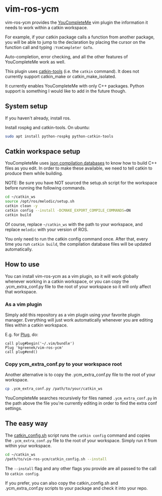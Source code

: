 # vim-ros-ycm

vim-ros-ycm provides the [YouCompleteMe](https://github.com/ycm-core/YouCompleteMe) vim plugin the
information it needs to work within a catkin workspace.

For example, if your catkin package calls a function from another package, you will be able to jump
to the declaration by placing the cursor on the function call and typing `:YcmCompleter GoTo`.

Auto-completion, error checking, and all the other features of YouCompleteMe work as well.

This plugin uses [catkin-tools](https://catkin-tools.readthedocs.io/en/latest/) (i.e. the `catkin`
command). It does not currently support catkin_make or catkin_make_isolated.

It currently enables YouCompleteMe with only C++ packages. Python support is something I would like
to add in the future though.

## System setup

If you haven't already, install ros.

Install rospkg and catkin-tools. On ubuntu:

```bash
sudo apt install python-rospkg python-catkin-tools
```

## Catkin workspace setup

YouCompleteMe uses
[json compilation databases](https://clang.llvm.org/docs/JSONCompilationDatabase.html) to know how
to build C++ files as you edit. In order to make these available, we need to tell catkin to produce
them while building.

NOTE: Be sure you have NOT sourced the setup.sh script for the workspace before running the
following commands.

```bash
cd ~/catkin_ws
source /opt/ros/melodic/setup.sh
catkin clean -y
catkin config --install -DCMAKE_EXPORT_COMPILE_COMMANDS=ON
catkin build
```

Of course, replace `~/catkin_ws` with the path to your workspace, and replace `melodic` with your
version of ROS.

You only need to run the catkin config command once. After that, every time you run `catkin build`,
the compilation database files will be updated automatically.

## How to use

You can install vim-ros-ycm as a vim plugin, so it will work globally whenever working in a catkin
workspace, or you can copy the .ycm_extra_conf.py file to the root of your workspace so it will only
affect that workspace.

### As a vim plugin

Simply add this repository as a vim plugin using your favorite plugin manager. Everything will just
work automatically whenever you are editing files within a catkin workspace.

E.g. for [Plug](https://github.com/junegunn/vim-plug), do:

```
call plug#begin('~/.vim/bundle')
Plug 'kgreenek/vim-ros-ycm'
call plug#end()
```

### Copy ycm_extra_conf.py to your workspace root

Another alternative is to copy the .ycm_extra_conf.py file to the root of your workspace.

```bash
cp .ycm_extra_conf.py /path/to/your/catkin_ws
```

YouCompleteMe searches recursively for files named `.ycm_extra_conf.py` in the path above the file
you're currently editing in order to find the extra conf settings.

## The easy way

The [catkin_config.sh](catkin_config.sh) script runs the `catkin config` command and copies the
`.ycm_extra_conf.py` file to the root of your workspace. Simply run it from within your workspace.

```bash
cd ~/catkin_ws
/path/to/vim-ros-ycm/catkin_config.sh --install
```

The `--install` flag and any other flags you provide are all passed to the call to `catkin config`.

If you prefer, you can also copy the catkin_config.sh and .ycm_extra_conf.py scripts to your package
and check it into your repo.
